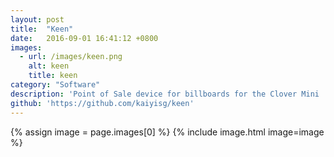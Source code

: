 ```yaml
---
layout: post
title:  "Keen"
date:   2016-09-01 16:41:12 +0800
images:
  - url: /images/keen.png
    alt: keen
    title: keen
category: "Software"
description: 'Point of Sale device for billboards for the Clover Mini '
github: 'https://github.com/kaiyisg/keen'
---
```


{% assign image = page.images[0] %} 
{% include image.html image=image %}
